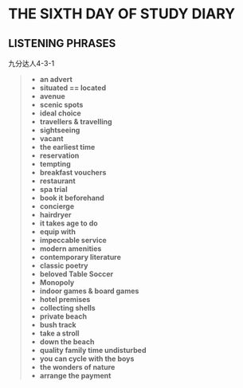 # **THE SIXTH DAY OF STUDY DIARY**

## **LISTENING PHRASES**
九分达人4-3-1
>- **an advert**
>- **situated == located**
>- **avenue**
>- **scenic spots**
>- **ideal choice**
>- **travellers & travelling**
>- **sightseeing**
>- **vacant**
>- **the earliest time**
>- **reservation**
>- **tempting**
>- **breakfast vouchers**
>- **restaurant**
>- **spa trial**
>- **book it beforehand**
>- **concierge**
>- **hairdryer**
>- **it takes age to do**
>- **equip with**
>- **impeccable service**
>- **modern amenities**
>- **contemporary literature**
>- **classic poetry**
>- **beloved Table Soccer**
>- **Monopoly**
>- **indoor games & board games**
>- **hotel premises**
>- **collecting shells**
>- **private beach**
>- **bush track**
>- **take a stroll**
>- **down the beach**
>- **quality family time undisturbed**
>- **you can cycle with the boys**
>- **the wonders of nature**
>- **arrange the payment**